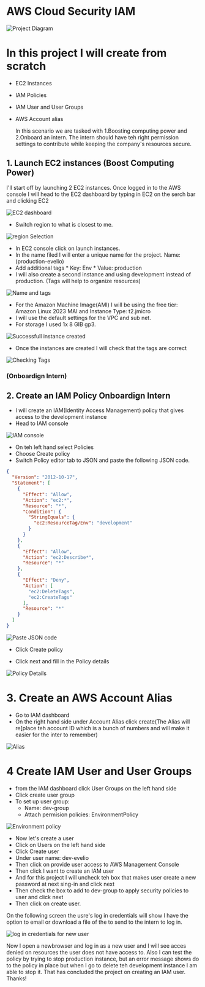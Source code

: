 ﻿# AWS Cloud Security IAM

![Project Diagram](https://github.com/EvelioMorales/AWS-Cloud-Security-IAM/blob/main/CloudSecurityIAM.png) 

# In this project I will create from scratch 

* EC2 Instances
* IAM Policies
* IAM User and User Groups
* AWS Account alias

  In this scenario we are tasked with 1.Boosting computing power and 2.Onboard an intern. The intern should have teh right permission settings to contribute while keeping the company's resources secure.
  
## 1. Launch EC2 instances (Boost Computing Power)

  I'll start off by launching 2 EC2 instances. Once logged in to the AWS console I will head to the EC2 dashboard by typing in EC2 on the serch bar and clicking EC2

  ![EC2 dashboard](https://github.com/EvelioMorales/AWS-Cloud-Security-IAM/blob/main/5uqIexPMUl.png)


* Switch region to what is closest to me.

![region Selection](https://github.com/EvelioMorales/AWS-Cloud-Security-IAM/blob/main/jSAnSpob3a.png)


* In EC2 console click on launch instances.
* In the name filed I will enter a unique name for the project. Name: (production-evelio)
* Add additional tags
        * Key: Env
        * Value: production
* I will also create a second instance and using development instead of production. (Tags will help to organize resources)

![Name and tags](https://github.com/EvelioMorales/AWS-Cloud-Security-IAM/blob/main/TA4WHy8fs3.png)

* For the Amazon Machine Image(AMI) I will be using the free tier: Amazon Linux 2023 MAI and Instance Type: t2.jmicro
* I will use the default settings for the VPC and sub net.
* For storage I used 1x 8 GIB gp3.

![Successfull instance created](https://github.com/EvelioMorales/AWS-Cloud-Security-IAM/blob/main/YLqpXzFnFW.png)

* Once the instances are created I will check that the tags are correct

![Checking Tags](https://github.com/EvelioMorales/AWS-Cloud-Security-IAM/blob/main/PITJrJRdS1.png)

### (Onboardign Intern)

## 2. Create an IAM Policy Onboardign Intern

* I will create an IAM(Identity Access Management) policy that gives access to the development instance
* Head to IAM console

![IAM console](https://github.com/EvelioMorales/AWS-Cloud-Security-IAM/blob/main/NjTqNKBJ0f.png)

* On teh left hand select Policies
* Choose Create policy
* Switch Policy editor tab to JSON and paste the following JSON code.

```json
{    
  "Version": "2012-10-17",    
  "Statement": [        
    {            
      "Effect": "Allow",            
      "Action": "ec2:*",            
      "Resource": "*",            
      "Condition": {                
        "StringEquals": {                    
          "ec2:ResourceTag/Env": "development"                
        }            
      }        
    },        
    {            
      "Effect": "Allow",            
      "Action": "ec2:Describe*",            
      "Resource": "*"        
    },        
    {            
      "Effect": "Deny",            
      "Action": [                
        "ec2:DeleteTags",                
        "ec2:CreateTags"            
      ],            
      "Resource": "*"        
    }    
  ] 
}
```
![Paste JSON code](https://github.com/EvelioMorales/AWS-Cloud-Security-IAM/blob/main/3HcMtUVMSa.png)

* Click Create policy 


* Click next and fill in the Policy details

![Policy Details](https://github.com/EvelioMorales/AWS-Cloud-Security-IAM/blob/main/Oyfd0t53kl.png)

# 3. Create an AWS Account Alias 

* Go to IAM dashboard
* On the right hand side under Account Alias click create(The Alias will re[place teh account ID which is a bunch of numbers and will make it easier for the inter to remember)

![Alias](https://github.com/EvelioMorales/AWS-Cloud-Security-IAM/blob/main/vCvWmoDgRO.png)

# 4 Create IAM User and User Groups

* from the IAM dashboard click User Groups on the left hand side
* Click create user group
* To set up user group:
    * Name: dev-group
    * Attach permision policies: EnvironmentPolicy

![Environment policy](https://github.com/EvelioMorales/AWS-Cloud-Security-IAM/blob/main/Bc4f1w8TNs.png)

* Now let's create a user
* Click on Users on the left hand side
* Click Create user
* Under user name: dev-evelio
* Then click on provide user access to AWS Management Console
* Then click I want to create an IAM user
* And for this project I will uncheck teh box that makes user create a new password at next sing-in and click next
* Then check the box to add to dev-group to apply security policies to user and click next 
* Then click on create user.

On the following screen the usre's log in credentials will show I have the option to email or download a file of the to send to the intern to log in. 

![log in credentials for new user](https://github.com/EvelioMorales/AWS-Cloud-Security-IAM/blob/main/VSBGqkreHC.png)

Now I open a newbrowser and log in as a new user and I will see acces denied on resources the user does not have access to. Also I can test the policy by trying to stop production instance, but an error message shows do to the policy in place but when I go to delete teh development instance I am able to stop it. That has concluded the project on creating an IAM user. Thanks!
